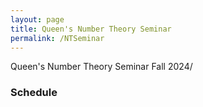 ```yaml
---
layout: page
title: Queen's Number Theory Seminar
permalink: /NTSeminar
---
```


Queen's Number Theory Seminar Fall 2024/

### Schedule 

<!--- October 2nd: Tuca Auffinger. Reference: [Hessian Spectrum in the ground state for spherical spin glasses](https://arxiv.org/abs/2409.15728). --->

